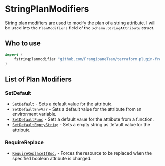 # StringPlanModifiers

String plan modifiers are used to modify the plan of a string attribute.
I will be used into the `PlanModifiers` field of the `schema.StringAttribute` struct.

## Who to use

```go
import (
    fstringplanmodifier "github.com/FrangipaneTeam/terraform-plugin-framework-planmodifiers/stringplanmodifier"
)
```

## List of Plan Modifiers

### SetDefault

- [`SetDefault`](setdefault.md) - Sets a default value for the attribute.
- [`SetDefaultEnvVar`](setdefaultenvvar.md) - Sets a default value for the attribute from an environment variable.
- [`SetDefaultFunc`](setdefaultfunc.md) - Sets a default value for the attribute from a function.
- [`SetDefaultEmptyString`](setdefaultemptystring.md) - Sets a empty string as default value for the attribute.

### RequireReplace

- [`RequireReplaceIfBool`](requirereplaceifbool.md) - Forces the resource to be replaced when the specified boolean attribute is changed.
